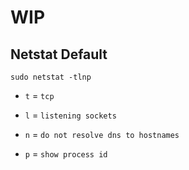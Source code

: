 # WIP

## Netstat Default

`sudo netstat -tlnp`

-   `t` = `tcp`

-   `l` = `listening sockets`

-   `n` = `do not resolve dns to hostnames`

-   `p` = `show process id`
